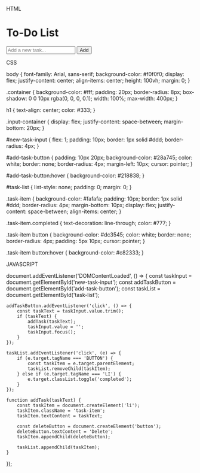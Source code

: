 HTML

<!DOCTYPE html>
<html lang="en">
<head>
    <meta charset="UTF-8">
    <meta name="viewport" content="width=device-width, initial-scale=1.0">
    <title>To-Do List</title>
    <link rel="stylesheet" href="Priyansh.css">
</head>
<body>
    <div class="container">
        <h1>To-Do List</h1>
        <div class="input-container">
            <input type="text" id="new-task-input" placeholder="Add a new task...">
            <button id="add-task-button">Add</button>
        </div>
        <ul id="task-list"></ul>
    </div>
    <script src="Priyansh.js"></script>
</body>
</html>


CSS

body {
    font-family: Arial, sans-serif;
    background-color: #f0f0f0;
    display: flex;
    justify-content: center;
    align-items: center;
    height: 100vh;
    margin: 0;
}

.container {
    background-color: #fff;
    padding: 20px;
    border-radius: 8px;
    box-shadow: 0 0 10px rgba(0, 0, 0, 0.1);
    width: 100%;
    max-width: 400px;
}

h1 {
    text-align: center;
    color: #333;
}

.input-container {
    display: flex;
    justify-content: space-between;
    margin-bottom: 20px;
}

#new-task-input {
    flex: 1;
    padding: 10px;
    border: 1px solid #ddd;
    border-radius: 4px;
}

#add-task-button {
    padding: 10px 20px;
    background-color: #28a745;
    color: white;
    border: none;
    border-radius: 4px;
    margin-left: 10px;
    cursor: pointer;
}

#add-task-button:hover {
    background-color: #218838;
}

#task-list {
    list-style: none;
    padding: 0;
    margin: 0;
}

.task-item {
    background-color: #fafafa;
    padding: 10px;
    border: 1px solid #ddd;
    border-radius: 4px;
    margin-bottom: 10px;
    display: flex;
    justify-content: space-between;
    align-items: center;
}

.task-item.completed {
    text-decoration: line-through;
    color: #777;
}

.task-item button {
    background-color: #dc3545;
    color: white;
    border: none;
    border-radius: 4px;
    padding: 5px 10px;
    cursor: pointer;
}

.task-item button:hover {
    background-color: #c82333;
}



JAVASCRIPT


document.addEventListener('DOMContentLoaded', () => {
    const taskInput = document.getElementById('new-task-input');
    const addTaskButton = document.getElementById('add-task-button');
    const taskList = document.getElementById('task-list');

    addTaskButton.addEventListener('click', () => {
        const taskText = taskInput.value.trim();
        if (taskText) {
            addTask(taskText);
            taskInput.value = '';
            taskInput.focus();
        }
    });

    taskList.addEventListener('click', (e) => {
        if (e.target.tagName === 'BUTTON') {
            const taskItem = e.target.parentElement;
            taskList.removeChild(taskItem);
        } else if (e.target.tagName === 'LI') {
            e.target.classList.toggle('completed');
        }
    });

    function addTask(taskText) {
        const taskItem = document.createElement('li');
        taskItem.className = 'task-item';
        taskItem.textContent = taskText;

        const deleteButton = document.createElement('button');
        deleteButton.textContent = 'Delete';
        taskItem.appendChild(deleteButton);

        taskList.appendChild(taskItem);
    }
});
